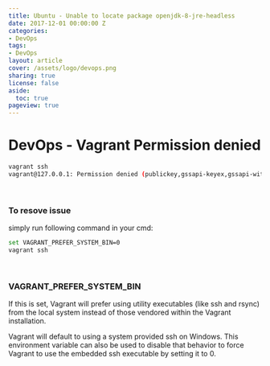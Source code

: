 ```yaml
---
title: Ubuntu - Unable to locate package openjdk-8-jre-headless 
date: 2017-12-01 00:00:00 Z
categories:
- DevOps
tags:
- DevOps
layout: article
cover: /assets/logo/devops.png
sharing: true
license: false
aside:
  toc: true
pageview: true
---
```




DevOps - Vagrant Permission denied
======================
```bash
vagrant ssh
vagrant@127.0.0.1: Permission denied (publickey,gssapi-keyex,gssapi-with-mic).
```
<br/>

### To resove issue   
simply run following command in your cmd:

```bash
set VAGRANT_PREFER_SYSTEM_BIN=0
vagrant ssh
```
<br/>

### VAGRANT_PREFER_SYSTEM_BIN
If this is set, Vagrant will prefer using utility executables (like ssh and rsync) from the local system instead of those vendored within the Vagrant installation.

Vagrant will default to using a system provided ssh on Windows. This environment variable can also be used to disable that behavior to force Vagrant to use the embedded ssh executable by setting it to 0.